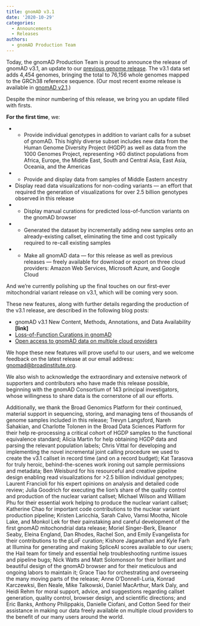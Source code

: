 ```yaml
---
title: gnomAD v3.1
date: '2020-10-29'
categories:
  - Announcements
  - Releases
authors:
  - gnomAD Production Team
---
```



Today, the gnomAD Production Team is proud to announce the release of gnomAD v3.1, an update to our [previous genome release](https://gnomad.broadinstitute.org/blog/2019-10-gnomad-v3-0/). The v3.1 data set adds 4,454 genomes, bringing the total to 76,156 whole genomes mapped to the GRCh38 reference sequence. (Our most recent exome release is available in [gnomAD v2.1](https://gnomad.broadinstitute.org/blog/2018-10-gnomad-v2-1/).)



Despite the minor numbering of this release, we bring you an update filled with firsts.



**For the first time**, we:

* * Provide individual genotypes in addition to variant calls for a subset of gnomAD. This highly diverse subset includes new data from the Human Genome Diversity Project (HGDP) as well as data from the 1000 Genomes Project, representing >60 distinct populations from Africa, Europe, the Middle East, South and Central Asia, East Asia, Oceania, and the Americas
* * Provide and display data from samples of Middle Eastern ancestry
* Display read data visualizations for non-coding variants — an effort that required the generation of visualizations for over 2.5 billion genotypes observed in this release
* * Display manual curations for predicted loss-of-function variants on the gnomAD browser
* * Generated the dataset by incrementally adding new samples onto an already-existing callset, eliminating the time and cost typically required to re-call existing samples
* * Make all gnomAD data — for this release as well as previous releases — freely available for download or export on three cloud providers: Amazon Web Services, Microsoft Azure, and Google Cloud

And we’re currently polishing up the final touches on our first-ever mitochondrial variant release on v3.1, which will be coming very soon.



These new features, along with further details regarding the production of the v3.1 release, are described in the following blog posts:

* gnomAD v3.1 New Content, Methods, Annotations, and Data Availability **\[link]**
* [Loss-of-Function Curations in gnomAD](https://gnomad.broadinstitute.org/blog/2020-10-loss-of-function-curations-in-gnomad/)
* [Open access to gnomAD data on multiple cloud providers](https://gnomad.broadinstitute.org/blog/2020-10-open-access-to-gnomad-data-on-multiple-cloud-providers/)



We hope these new features will prove useful to our users, and we welcome feedback on the latest release at our email address: gnomad@broadinstitute.org.



We also wish to acknowledge the extraordinary and extensive network of supporters and contributors who have made this release possible, beginning with the gnomAD Consortium of 143 principal investigators, whose willingness to share data is the cornerstone of all our efforts.



Additionally, we thank the Broad Genomics Platform for their continued, material support in sequencing, storing, and managing tens of thousands of genome samples included in this release; Trevyn Langsford, Nareh Sahakian, and Charlotte Tolonen in the Broad Data Sciences Platform for their help re-processing a critical cohort of HGDP samples to the functional equivalence standard; Alicia Martin for help obtaining HGDP data and parsing the relevant population labels; Chris Vittal for developing and implementing the novel incremental joint calling procedure we used to create the v3.1 callset in record time (and on a record budget); Kat Tarasova for truly heroic, behind-the-scenes work ironing out sample permissions and metadata; Ben Weisburd for his resourceful and creative pipeline design enabling read visualizations for >2.5 billion individual genotypes; Laurent Francioli for his expert opinions on analysis and detailed code review; Julia Goodrich for executing the lion’s share of the quality control and production of the nuclear variant callset; Michael Wilson and William Phu for their essential work helping to produce the nuclear variant callset; Katherine Chao for important code contributions to the nuclear variant production pipeline; Kristen Laricchia, Sarah Calvo, Vamsi Mootha, Nicole Lake, and Monkol Lek for their painstaking and careful development of the first gnomAD mitochondrial data release; Moriel Singer-Berk, Eleanor Seaby, Eleina England, Dan Rhodes, Rachel Son, and Emily Evangelista for their contributions to the pLoF curation; Kishore Jaganathan and Kyle Farh at Illumina for generating and making SpliceAI scores available to our users; the Hail team for timely and essential help troubleshooting runtime issues and pipeline bugs; Nick Watts and Matt Solomonson for their brilliant and beautiful design of the gnomAD browser and for their meticulous and ongoing labors to maintain it; Grace Tiao for orchestrating and overseeing the many moving parts of the release; Anne O’Donnell-Luria, Konrad Karczewksi, Ben Neale, Mike Talkowski, Daniel MacArthur, Mark Daly, and Heidi Rehm for moral support, advice, and suggestions regarding callset generation, quality control, browser design, and scientific directions; and Eric Banks, Anthony Philippakis, Danielle Ciofani, and Cotton Seed for their assistance in making our data freely available on multiple cloud providers to the benefit of our many users around the world.